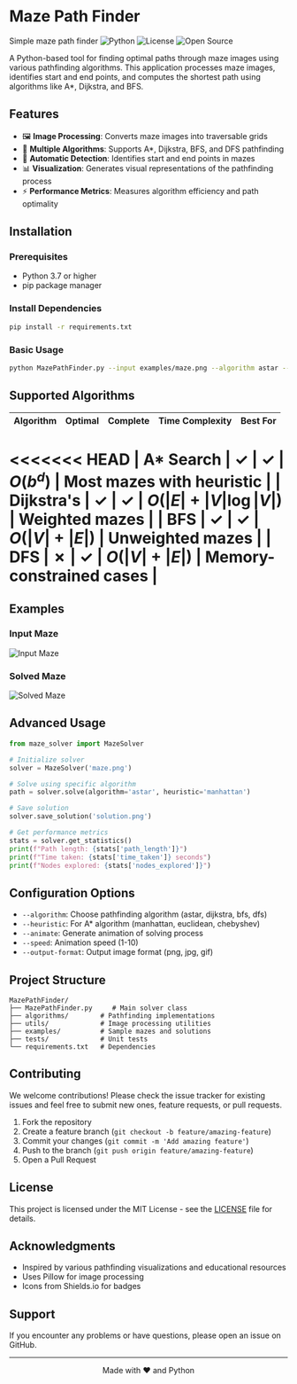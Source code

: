# Maze Path Finder
Simple maze path finder
![Python](https://img.shields.io/badge/Python-3.7%2B-blue)
![License](https://img.shields.io/badge/License-MIT-green)
![Open Source](https://img.shields.io/badge/Open%20Source-✓-success)

A Python-based tool for finding optimal paths through maze images using various pathfinding algorithms. This application processes maze images, identifies start and end points, and computes the shortest path using algorithms like A*, Dijkstra, and BFS.

## Features

- 🖼️ **Image Processing**: Converts maze images into traversable grids
- 🧭 **Multiple Algorithms**: Supports A*, Dijkstra, BFS, and DFS pathfinding
- 🎯 **Automatic Detection**: Identifies start and end points in mazes
- 📊 **Visualization**: Generates visual representations of the pathfinding process
- ⚡ **Performance Metrics**: Measures algorithm efficiency and path optimality

## Installation

### Prerequisites
- Python 3.7 or higher
- pip package manager

### Install Dependencies
```bash
pip install -r requirements.txt
```

### Basic Usage
```bash
python MazePathFinder.py --input examples/maze.png --algorithm astar --output examples/solution.png
```

## Supported Algorithms

| Algorithm | Optimal | Complete | Time Complexity | Best For |
|-----------|---------|----------|-----------------|----------|
<<<<<<< HEAD
| A* Search | ✓ | ✓ | $O(b^d)$ | Most mazes with heuristic |
| Dijkstra's | ✓ | ✓ | $O(|E|+|V|\log|V|)$ | Weighted mazes |
| BFS | ✓ | ✓ | $O(|V|+|E|)$ | Unweighted mazes |
| DFS | ✗ | ✓ | $O(|V|+|E|)$ | Memory-constrained cases |
=======

## Examples

### Input Maze
![Input Maze](examples/maze.png)

### Solved Maze
![Solved Maze](examples/solution.png)

## Advanced Usage

```python
from maze_solver import MazeSolver

# Initialize solver
solver = MazeSolver('maze.png')

# Solve using specific algorithm
path = solver.solve(algorithm='astar', heuristic='manhattan')

# Save solution
solver.save_solution('solution.png')

# Get performance metrics
stats = solver.get_statistics()
print(f"Path length: {stats['path_length']}")
print(f"Time taken: {stats['time_taken']} seconds")
print(f"Nodes explored: {stats['nodes_explored']}")
```

## Configuration Options

- `--algorithm`: Choose pathfinding algorithm (astar, dijkstra, bfs, dfs)
- `--heuristic`: For A* algorithm (manhattan, euclidean, chebyshev)
- `--animate`: Generate animation of solving process
- `--speed`: Animation speed (1-10)
- `--output-format`: Output image format (png, jpg, gif)

## Project Structure

```
MazePathFinder/
├── MazePathFinder.py     # Main solver class
├── algorithms/        # Pathfinding implementations
├── utils/             # Image processing utilities
├── examples/          # Sample mazes and solutions
├── tests/             # Unit tests
└── requirements.txt   # Dependencies
```

## Contributing

We welcome contributions! Please check the issue tracker for existing issues and feel free to submit new ones, feature requests, or pull requests.

1. Fork the repository
2. Create a feature branch (`git checkout -b feature/amazing-feature`)
3. Commit your changes (`git commit -m 'Add amazing feature'`)
4. Push to the branch (`git push origin feature/amazing-feature`)
5. Open a Pull Request

## License

This project is licensed under the MIT License - see the [LICENSE](LICENSE) file for details.

## Acknowledgments

- Inspired by various pathfinding visualizations and educational resources
- Uses Pillow for image processing
- Icons from Shields.io for badges

## Support

If you encounter any problems or have questions, please open an issue on GitHub.

---

<p align="center">
Made with ❤️ and Python
</p>
